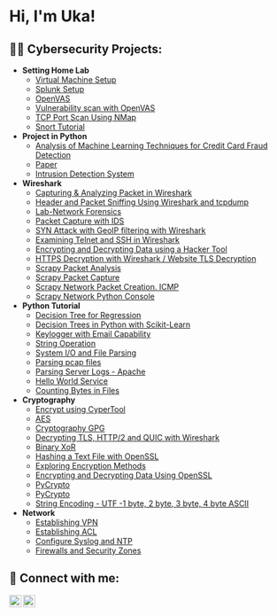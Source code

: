 <h1>Hi, I'm Uka! </h1>

<h2>👨‍💻 Cybersecurity Projects:</h2>

- <b> Setting Home Lab </b>
  - [Virtual Machine Setup](https://youtu.be/E70nQ40_jxs)
  - [Splunk Setup](https://drive.google.com/file/d/1WHKEEdD8pfNQ7G3bAbWNMzRMP0VpEGRw/view?usp=share_link)
  - [OpenVAS](https://youtu.be/9fudyQpjcuU)
  - [Vulnerability scan with OpenVAS](https://youtu.be/BXtQ1QchSQM)
  - [TCP Port Scan Using NMap](https://youtu.be/GZHi_lzQ6o4)
  - [Snort Tutorial](https://youtu.be/mir8pcOSyMo)
- <b> Project in Python </b>
  - [Analysis of Machine Learning Techniques for Credit Card Fraud Detection](https://github.com/UkaDash/analysis-of-ML-techniques-for-credit-card-fraud-detection/blob/main/ZZZfinal%20-%20credit%20card%20fraud.ipynb)
  - [Paper](https://drive.google.com/file/d/1kqqeSbA1krXNFOkrBdSHvRHUPcN7hgII/view?usp=share_link)
  - [Intrusion Detection System](https://github.com/UkaDash/Intrusion-Detection-System/blob/main/Midterm_Urangoo_CYB595%20(1).ipynb) 
- <b>Wireshark</b>
  - [Capturing & Analyzing Packet in Wireshark](https://drive.google.com/file/d/199ckbK74FFTtAtG0GfpSWyE3skbHw1fh/view?usp=share_link)
  - [Header and Packet Sniffing Using Wireshark and tcpdump](https://drive.google.com/file/d/1PMs5EGInqmnGNkRhcpuBZqLqCLkA0mRT/view?usp=share_link)
  - [Lab-Network Forensics](https://drive.google.com/file/d/1-Hoe1I746aH1ah7GbFH3tMMUuiznmYRH/view?usp=share_link)
  - [Packet Capture with IDS](https://drive.google.com/file/d/1lPQCBQELZGo17rym3qMaweEorFcWTXP2/view?usp=share_link)
  - [SYN Attack with GeoIP filtering with Wireshark](https://drive.google.com/file/d/1Zr39_DYwr9ZgecB8ZMxrAGUhNDwTgd4o/view?usp=share_link)
  - [Examining Telnet and SSH in Wireshark](https://drive.google.com/file/d/1hSs0R1wtheAeDurXt_62GtwMh5cPJCVE/view?usp=share_link)
  - [Encrypting and Decrypting Data using a Hacker Tool](https://drive.google.com/file/d/1ks0nWcZS5J6gr0gUZnU478hZqxsVpNFq/view?usp=share_link)
  - [HTTPS Decryption with Wireshark / Website TLS Decryption](https://drive.google.com/file/d/1XSVAYm3HGj_PjJzyhkw7rOOd2Zhe-LtQ/view?usp=share_link)
  - [Scrapy Packet Analysis](https://drive.google.com/file/d/1SpDeNRGVJZZ_oKcOG3VU4-We0N76n1oN/view?usp=share_link)
  - [Scrapy Packet Capture](https://drive.google.com/file/d/1jK8vV0MuAatzfO1aXyq-TugXGmcqICfz/view?usp=share_link)
  - [Scrapy Network Packet Creation. ICMP](https://drive.google.com/file/d/1k-u4C_jCBOErz8rYQ6fK2DF8c2F17b7g/view?usp=share_link)
  - [Scrapy Network Python Console](https://drive.google.com/file/d/1c6pcN-F6MTUMDjy8kRV6yoIMFiRWBZr6/view?usp=share_link)
- <b> Python Tutorial </b>
  - [Decision Tree for Regression](https://drive.google.com/file/d/1jugkS_nvoM2xca5rpSxxOaiAyWyuniui/view?usp=share_link)
  - [Decision Trees in Python with Scikit-Learn](https://drive.google.com/file/d/1ZfNE6MBaFwLG13gUNJ3_6ACThhMUVQli/view?usp=share_link)
  - [Keylogger with Email Capability](https://github.com/joshmadakor1/Key-Logger-With-Email)
  - [String Operation](https://drive.google.com/file/d/1nPHoAzF7H_9e-S01PCPPF1D9R-d3xELk/view?usp=share_link)
  - [System I/O and File Parsing](https://drive.google.com/file/d/1MBN0TJQFZP2_p3l_eGB6UgRbB-HnHTGG/view?usp=share_link)
  - [Parsing pcap files](https://drive.google.com/file/d/1qn8DEpUSlWAnpcQ6WlsAembM965C0IIQ/view?usp=share_link)
  - [Parsing Server Logs - Apache](https://drive.google.com/file/d/1dEX26rhB8E_ECuq_Iz-1EhlJv2ryg-0m/view?usp=share_link)
  - [Hello World Service](https://drive.google.com/file/d/1sD75zA0KZ_j5z9QXWgQGl-DfVRSCZYrx/view?usp=share_link)
  - [Counting Bytes in Files](https://drive.google.com/file/d/1lVGrpDFW32oZjgRZmCqRna4GRIs-HKuR/view?usp=share_link)
- <b>Cryptography</b>
  - [Encrypt using CyperTool](https://drive.google.com/file/d/1o2BnaE3GIOIv1kNdynlevy2-MMS6zFIQ/view?usp=share_link)
  - [AES](https://drive.google.com/file/d/1Jgof1ifPcNNNc7Xo0doMud1ZX58nHDRQ/view?usp=share_link)
  - [Cryptography GPG](https://drive.google.com/file/d/1rBA2dUAsa0YykjoRhs1tM-ZVxwjH2d38/view?usp=share_link)
  - [Decrypting TLS, HTTP/2 and QUIC with Wireshark](https://drive.google.com/file/d/1dwo9ga5E6tlbz0kH4Lkx2d3QxwIAdTBv/view?usp=share_link)
  - [Binary XoR](https://drive.google.com/file/d/1vpWXWvtUs743vngrinJSdMK1qTuSv33i/view?usp=share_link)
  - [Hashing a Text File with OpenSSL](https://drive.google.com/file/d/1UpxtZoZbLc3Kt1d8yH2EzoYDZYPxYxfR/view?usp=share_link)
  - [Exploring Encryption Methods](https://drive.google.com/file/d/18rbATObnBVMP8OPavnwL0t27yJGwvvYu/view?usp=share_link)
  - [Encrypting and Decrypting Data Using OpenSSL](https://drive.google.com/file/d/1_2ioMkUoOmnCsOaQ1xZOMRAafrmCaz54/view?usp=share_link)
  - [PyCrypto](https://drive.google.com/file/d/1_6vCCfKU_pdTzMwVsvS0iSv5Vn5rCPMR/view?usp=share_link)
  - [PyCrypto](https://drive.google.com/file/d/1gvQi_8rWM8eHyCQEuN67qv_PREG-tGee/view?usp=share_link)
  - [String Encoding - UTF -1 byte, 2 byte, 3 byte, 4 byte ASCII](https://drive.google.com/file/d/1jF2nzYSmKbrk7Vk68RUkM5yB3m93bay6/view?usp=share_link)
- <b>Network</b>
  - [Establishing VPN](https://drive.google.com/file/d/1wPiffCXtu3w0Gm8V7PGK569TlFGYIrLw/view?usp=share_link)
  - [Establishing ACL](https://drive.google.com/file/d/12eXLTTldb5vAlcGlTVW1_y5FGIVPnSeZ/view?usp=share_link)
  - [Configure Syslog and NTP](https://drive.google.com/file/d/1O5au5PUbRaiRFF2DhaaUM4-8kiF9wifT/view?usp=share_link)
  - [Firewalls and Security Zones](https://drive.google.com/file/d/1JoHod8ZE1PujxOblOJ_6DzPjI-84sDHf/view?usp=share_link)

<h2> 🤳 Connect with me:</h2>

[<img align="left" alt="JoshMadakor | LinkedIn" width="22px" src="https://cdn.jsdelivr.net/npm/simple-icons@v3/icons/linkedin.svg" />][linkedin]
[<img align="left" alt="JoshMadakor | Instagram" width="22px" src="https://cdn.jsdelivr.net/npm/simple-icons@v3/icons/instagram.svg" />][instagram]

[instagram]: https://www.instagram.com/uka_dash/
[linkedin]: https://www.linkedin.com/in/uka-dashdavaa/

<!--
**UkaDash/UkaDash** is a ✨ _special_ ✨ repository because its `README.md` (this file) appears on your GitHub profile.

Here are some ideas to get you started:

- 🔭 I’m currently working on ...
- 🌱 I’m currently learning ...
- 👯 I’m looking to collaborate on ...
- 🤔 I’m looking for help with ...
- 💬 Ask me about ...
- 📫 How to reach me: ...
- 😄 Pronouns: ...
- ⚡ Fun fact: ...
-->

